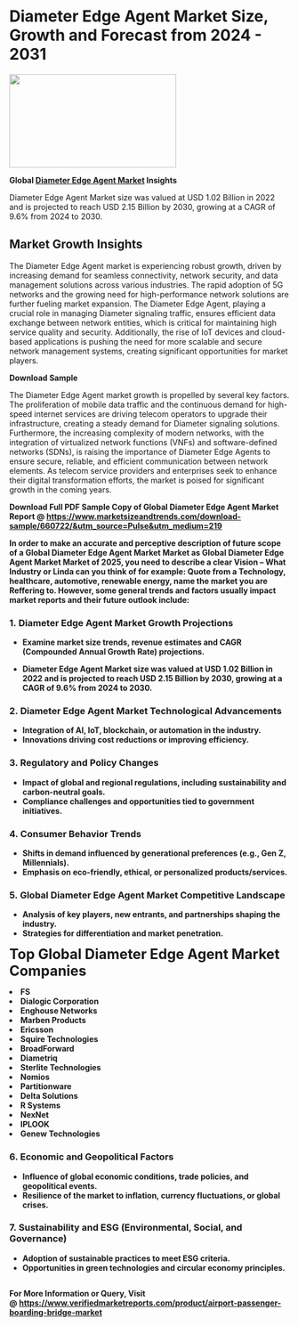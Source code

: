 <H1>Diameter Edge Agent Market Size, Growth and Forecast from 2024 - 2031</H1><img class="aligncenter size-medium wp-image-584254" src="https://thirdeyenews.in/wp-content/uploads/2024/09/Global-Market-Research-300x168.jpeg" alt="" width="300" height="168" /><p><strong>Global&nbsp;<a href="https://www.marketsizeandtrends.com/download-sample/660722/&amp;utm_source=Pulse&amp;utm_medium=219">Diameter Edge Agent Market</a> Insights</strong></p><p>Diameter Edge Agent Market size was valued at USD 1.02 Billion in 2022 and is projected to reach USD 2.15 Billion by 2030, growing at a CAGR of 9.6% from 2024 to 2030.</p><p><h2>Market Growth Insights</h2> <p>The Diameter Edge Agent market is experiencing robust growth, driven by increasing demand for seamless connectivity, network security, and data management solutions across various industries. The rapid adoption of 5G networks and the growing need for high-performance network solutions are further fueling market expansion. The Diameter Edge Agent, playing a crucial role in managing Diameter signaling traffic, ensures efficient data exchange between network entities, which is critical for maintaining high service quality and security. Additionally, the rise of IoT devices and cloud-based applications is pushing the need for more scalable and secure network management systems, creating significant opportunities for market players.</p> <p><strong>Download Sample</strong></p> <p>The Diameter Edge Agent market growth is propelled by several key factors. The proliferation of mobile data traffic and the continuous demand for high-speed internet services are driving telecom operators to upgrade their infrastructure, creating a steady demand for Diameter signaling solutions. Furthermore, the increasing complexity of modern networks, with the integration of virtualized network functions (VNFs) and software-defined networks (SDNs), is raising the importance of Diameter Edge Agents to ensure secure, reliable, and efficient communication between network elements. As telecom service providers and enterprises seek to enhance their digital transformation efforts, the market is poised for significant growth in the coming years.</p> <p><strong></p><p><span class=""><strong>Download Full PDF Sample Copy of Global Diameter Edge Agent Market Report</strong> @ <a href="https://www.marketsizeandtrends.com/download-sample/660722/&amp;utm_source=Pulse&amp;utm_medium=219" target="_blank">https://www.marketsizeandtrends.com/download-sample/660722/&amp;utm_source=Pulse&amp;utm_medium=219</a></span></p><p>In order to make an accurate and perceptive description of future scope of a Global&nbsp;Diameter Edge Agent Market Market as Global&nbsp;Diameter Edge Agent Market Market of 2025, you need to describe a clear Vision &ndash; What Industry or Linda can you think of for example: Quote from a Technology, healthcare, automotive, renewable energy, name the market you are Reffering to. However, some general trends and factors usually impact market reports and their future outlook include:</p><h3>1.&nbsp;<strong>Diameter Edge Agent Market Growth Projections</strong></h3><ul><li>Examine market size trends, revenue estimates and CAGR (Compounded Annual Growth Rate) projections.</li><li><p>Diameter Edge Agent Market size was valued at USD 1.02 Billion in 2022 and is projected to reach USD 2.15 Billion by 2030, growing at a CAGR of 9.6% from 2024 to 2030.</p></li></ul><h3>2.&nbsp;<strong>Diameter Edge Agent Market Technological Advancements</strong></h3><ul><li>Integration of AI, IoT, blockchain, or automation in the industry.</li><li>Innovations driving cost reductions or improving efficiency.</li></ul><h3>3.&nbsp;<strong>Regulatory and Policy Changes</strong></h3><ul><li>Impact of global and regional regulations, including sustainability and carbon-neutral goals.</li><li>Compliance challenges and opportunities tied to government initiatives.</li></ul><h3>4.&nbsp;<strong>Consumer Behavior Trends</strong></h3><ul><li>Shifts in demand influenced by generational preferences (e.g., Gen Z, Millennials).</li><li>Emphasis on eco-friendly, ethical, or personalized products/services.</li></ul><h3>5.&nbsp;<strong>Global Diameter Edge Agent Market Competitive Landscape</strong></h3><ul><li>Analysis of key players, new entrants, and partnerships shaping the industry.</li><li>Strategies for differentiation and market penetration.</li></ul><p data-pm-slice="1 1 []"><span style="color: inherit; font-family: inherit; font-size: 25px;">Top Global Diameter Edge Agent Market Companies</span></p><div class="" data-test-id=""><p><li>FS</li><li> Dialogic Corporation</li><li> Enghouse Networks</li><li> Marben Products</li><li> Ericsson</li><li> Squire Technologies</li><li> BroadForward</li><li> Diametriq</li><li> Sterlite Technologies</li><li> Nomios</li><li> Partitionware</li><li> Delta Solutions</li><li> R Systems</li><li> NexNet</li><li> IPLOOK</li><li> Genew Technologies</li></p></div><h3>6.&nbsp;<strong>Economic and Geopolitical Factors</strong></h3><ul><li>Influence of global economic conditions, trade policies, and geopolitical events.</li><li>Resilience of the market to inflation, currency fluctuations, or global crises.</li></ul><h3>7.&nbsp;<strong>Sustainability and ESG (Environmental, Social, and Governance)</strong></h3><ul><li>Adoption of sustainable practices to meet ESG criteria.</li><li>Opportunities in green technologies and circular economy principles.</li></ul><h2><strong style="font-size: 14px;">For More Information or Query, Visit @&nbsp;</strong><a style="background-color: #ffffff; font-size: 14px;" href="https://www.marketsizeandtrends.com/report/diameter-edge-agent-market/" target="_blank">https://www.verifiedmarketreports.com/product/airport-passenger-boarding-bridge-market</a></h2>
